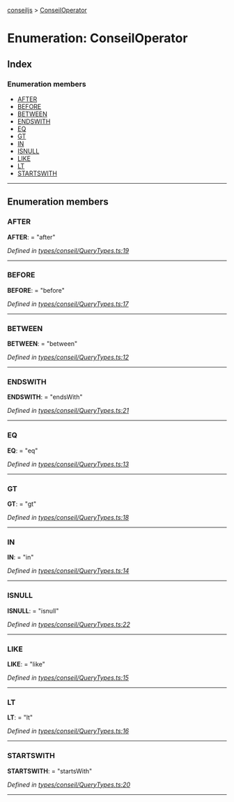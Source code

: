 [conseiljs](../README.md) > [ConseilOperator](../enums/conseiloperator.md)

# Enumeration: ConseilOperator

## Index

### Enumeration members

* [AFTER](conseiloperator.md#after)
* [BEFORE](conseiloperator.md#before)
* [BETWEEN](conseiloperator.md#between)
* [ENDSWITH](conseiloperator.md#endswith)
* [EQ](conseiloperator.md#eq)
* [GT](conseiloperator.md#gt)
* [IN](conseiloperator.md#in)
* [ISNULL](conseiloperator.md#isnull)
* [LIKE](conseiloperator.md#like)
* [LT](conseiloperator.md#lt)
* [STARTSWITH](conseiloperator.md#startswith)

---

## Enumeration members

<a id="after"></a>

###  AFTER

**AFTER**:  = "after"

*Defined in [types/conseil/QueryTypes.ts:19](https://github.com/Cryptonomic/ConseilJS/blob/b4f6349/src/types/conseil/QueryTypes.ts#L19)*

___
<a id="before"></a>

###  BEFORE

**BEFORE**:  = "before"

*Defined in [types/conseil/QueryTypes.ts:17](https://github.com/Cryptonomic/ConseilJS/blob/b4f6349/src/types/conseil/QueryTypes.ts#L17)*

___
<a id="between"></a>

###  BETWEEN

**BETWEEN**:  = "between"

*Defined in [types/conseil/QueryTypes.ts:12](https://github.com/Cryptonomic/ConseilJS/blob/b4f6349/src/types/conseil/QueryTypes.ts#L12)*

___
<a id="endswith"></a>

###  ENDSWITH

**ENDSWITH**:  = "endsWith"

*Defined in [types/conseil/QueryTypes.ts:21](https://github.com/Cryptonomic/ConseilJS/blob/b4f6349/src/types/conseil/QueryTypes.ts#L21)*

___
<a id="eq"></a>

###  EQ

**EQ**:  = "eq"

*Defined in [types/conseil/QueryTypes.ts:13](https://github.com/Cryptonomic/ConseilJS/blob/b4f6349/src/types/conseil/QueryTypes.ts#L13)*

___
<a id="gt"></a>

###  GT

**GT**:  = "gt"

*Defined in [types/conseil/QueryTypes.ts:18](https://github.com/Cryptonomic/ConseilJS/blob/b4f6349/src/types/conseil/QueryTypes.ts#L18)*

___
<a id="in"></a>

###  IN

**IN**:  = "in"

*Defined in [types/conseil/QueryTypes.ts:14](https://github.com/Cryptonomic/ConseilJS/blob/b4f6349/src/types/conseil/QueryTypes.ts#L14)*

___
<a id="isnull"></a>

###  ISNULL

**ISNULL**:  = "isnull"

*Defined in [types/conseil/QueryTypes.ts:22](https://github.com/Cryptonomic/ConseilJS/blob/b4f6349/src/types/conseil/QueryTypes.ts#L22)*

___
<a id="like"></a>

###  LIKE

**LIKE**:  = "like"

*Defined in [types/conseil/QueryTypes.ts:15](https://github.com/Cryptonomic/ConseilJS/blob/b4f6349/src/types/conseil/QueryTypes.ts#L15)*

___
<a id="lt"></a>

###  LT

**LT**:  = "lt"

*Defined in [types/conseil/QueryTypes.ts:16](https://github.com/Cryptonomic/ConseilJS/blob/b4f6349/src/types/conseil/QueryTypes.ts#L16)*

___
<a id="startswith"></a>

###  STARTSWITH

**STARTSWITH**:  = "startsWith"

*Defined in [types/conseil/QueryTypes.ts:20](https://github.com/Cryptonomic/ConseilJS/blob/b4f6349/src/types/conseil/QueryTypes.ts#L20)*

___

